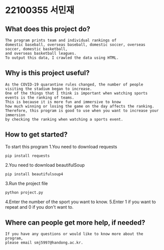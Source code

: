 # 22100355 서민재

## What does this project do? 
```
The program prints team and individual rankings of 
domestic baseball, overseas baseball, domestic soccer, overseas soccer, domestic basketball, 
and overseas basketball leagues. 
To output this data, I crawled the data using HTML.
```

##	Why is this project useful? 
```
As the COVID-19 quarantine rules changed, the number of people visiting the stadium began to increase. 
One of the things that I think is important when watching sports events is the ranking of teams. 
This is because it is more fun and immersive to know 
how much winning or losing the game on the day affects the ranking.
Therefore, this program is good to use when you want to increase your immersion 
by checking the ranking when watching a sports event.
```

##	How to get started? 

To start this program
1.You need to download requests

```
pip install requests
```

2.You need to download beautifulSoup
```
pip install beautifulsoup4
```
3.Run the project file
```
python project.py
```
4.Enter the number of the sport you want to know.
5.Enter 1 if you want to repeat and 0 if you don't want to.

## Where can people get more help, if needed? 
```
If you have any questions or would like to know more about the program, 
please email smj5997@handong.ac.kr.
```
